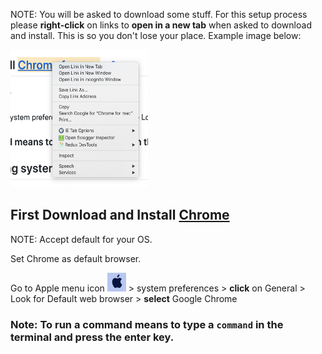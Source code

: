 NOTE: You will be asked to download some stuff.  For this setup process please **right-click** on links to **open in a new tab** when asked to download and install.  This is so you don't lose your place. Example image below:

<img src="mac/images/new-tab.png" width="220" height="220">



## **First** Download and Install <a href="https://www.google.com/chrome/" target="_blank">Chrome</a>

NOTE: Accept default for your OS.

 Set Chrome as default browser.

Go to Apple menu icon  <img src="mac/images/apple.png" width="30" height="30"> > system preferences > **click** on General > Look for Default web browser > **select** Google Chrome 

### Note: To **run** a command means to type a `command` in the terminal and press the **enter** key.